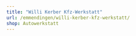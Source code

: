 ```yaml
---
title: "Willi Kerber Kfz-Werkstatt"
url: /emmendingen/willi-kerber-kfz-werkstatt/
shop: Autowerkstatt
---
```

